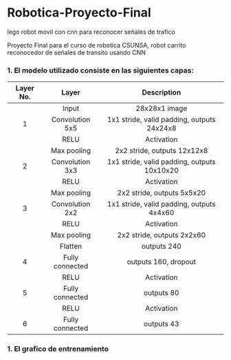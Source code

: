# Robotica-Proyecto-Final
lego robot movil con cnn para reconocer señales de trafico

Proyecto Final para el curso de robotica CSUNSA, robot carrito reconocedor de señales de transito usando CNN


### 1. El modelo utilizado consiste en las siguientes capas:

| Layer No. | Layer  		|     Description	        					| 
|:-:|:----------------:|:----------------------------:| 
|   | Input          		| 28x28x1 image 							| 
| 1 | Convolution 5x5 	| 1x1 stride, valid padding, outputs 24x24x8 	|
|   | RELU			        		|					Activation							|
|   | Max pooling	    	| 2x2 stride, outputs 12x12x8 				|
| 2 | Convolution 3x3  | 1x1 stride, valid padding, outputs 10x10x20 |
|   | RELU		           |      Activation   									|
|   | Max pooling			  	| 2x2 stride, outputs 5x5x20        				|
| 3 | Convolution 2x2  | 1x1 stride, valid padding, outputs 4x4x60 |
|   | RELU		           |      Activation   									|
|   | Max pooling			  	| 2x2 stride, outputs 2x2x60        									|
|	  | Flatten			     		|	outputs 240											|
| 4 |	Fully connected		|	outputs 160, dropout		|
|   | RELU             |      Activation       |
| 5 |	Fully connected		|	outputs 80											|
|   | RELU             |      Activation      |
|	6 | Fully connected		|	outputs 43											|
 


### 1. El grafico de entrenamiento



